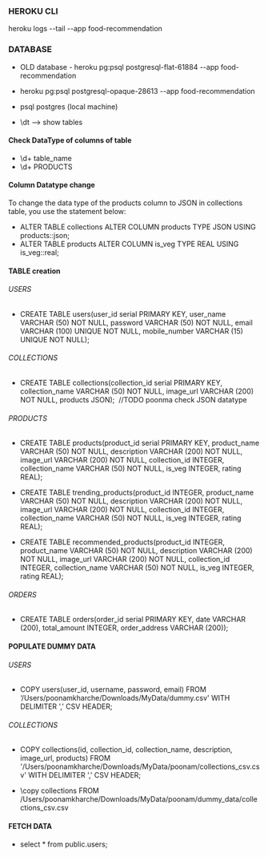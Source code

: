### HEROKU CLI
heroku logs --tail --app food-recommendation


### DATABASE
- OLD database - heroku pg:psql postgresql-flat-61884 --app food-recommendation
- heroku pg:psql postgresql-opaque-28613 --app food-recommendation

- psql postgres   (local machine)
- \dt --> show tables

#### Check DataType of columns of table
- \d+ table_name
- \d+ PRODUCTS

#### Column Datatype change
To change the data type of the products column to JSON in collections table, you use the statement below:
- ALTER TABLE collections ALTER COLUMN products TYPE JSON USING products::json;
- ALTER TABLE products ALTER COLUMN is_veg TYPE REAL USING is_veg::real;


#### TABLE creation
###### USERS
- CREATE TABLE users(user_id serial PRIMARY KEY, user_name VARCHAR (50) NOT NULL, password VARCHAR (50) NOT NULL, email VARCHAR (100) UNIQUE NOT NULL, mobile_number VARCHAR (15) UNIQUE NOT NULL);

###### COLLECTIONS
- CREATE TABLE collections(collection_id serial PRIMARY KEY, collection_name VARCHAR (50) NOT NULL, image_url VARCHAR (200) NOT NULL, products JSON);  //TODO poonma check JSON datatype

###### PRODUCTS
- CREATE TABLE products(product_id serial PRIMARY KEY, product_name VARCHAR (50) NOT NULL, description VARCHAR (200) NOT NULL, image_url VARCHAR (200) NOT NULL, collection_id INTEGER, collection_name VARCHAR (50) NOT NULL, is_veg INTEGER, rating REAL);

- CREATE TABLE trending_products(product_id INTEGER, product_name VARCHAR (50) NOT NULL, description VARCHAR (200) NOT NULL, image_url VARCHAR (200) NOT NULL, collection_id INTEGER, collection_name VARCHAR (50) NOT NULL, is_veg INTEGER, rating REAL);

- CREATE TABLE recommended_products(product_id INTEGER, product_name VARCHAR (50) NOT NULL, description VARCHAR (200) NOT NULL, image_url VARCHAR (200) NOT NULL, collection_id INTEGER, collection_name VARCHAR (50) NOT NULL, is_veg INTEGER, rating REAL);

###### ORDERS
- CREATE TABLE orders(order_id serial PRIMARY KEY, date VARCHAR (200), total_amount INTEGER, order_address VARCHAR (200)); 

#### POPULATE DUMMY DATA

###### USERS
- COPY users(user_id, username, password, email) FROM ‘/Users/poonamkharche/Downloads/MyData/dummy.csv' WITH DELIMITER ',' CSV HEADER;

###### COLLECTIONS
- COPY collections(id, collection_id, collection_name, description, image_url, products) FROM '/Users/poonamkharche/Downloads/MyData/poonam/collections_csv.csv' WITH DELIMITER ',' CSV HEADER; 

 - \copy collections FROM /Users/poonamkharche/Downloads/MyData/poonam/dummy_data/collections_csv.csv


#### FETCH DATA
- select * from public.users;
